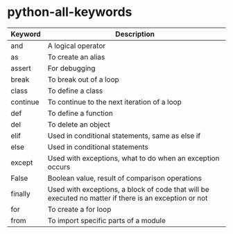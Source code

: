 # python-all-keywords
Keyword| Description
---|---
and| A logical operator
as| To create an alias
assert| For debugging
break| To break out of a loop
class| To define a class
continue| To continue to the next iteration of a loop
def| To define a function
del| To delete an object
elif| Used in conditional statements, same as else if
else| Used in conditional statements
except| Used with exceptions, what to do when an exception occurs
False| Boolean value, result of comparison operations
finally| Used with exceptions, a block of code that will be executed no matter if there is an exception or not
for| To create a for loop
from| To import specific parts of a module
